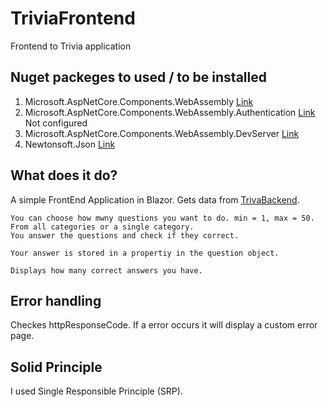 # TriviaFrontend
Frontend to Trivia application

## Nuget packeges to used / to be installed
  1. Microsoft.AspNetCore.Components.WebAssembly [Link](https://www.nuget.org/packages/Microsoft.AspNetCore.Components.WebAssembly/5.0.2?_src=template)
  2. Microsoft.AspNetCore.Components.WebAssembly.Authentication [Link](https://www.nuget.org/packages/Microsoft.AspNetCore.Components.WebAssembly.Authentication/5.0.2?_src=template) Not configured
  3. Microsoft.AspNetCore.Components.WebAssembly.DevServer [Link](https://www.nuget.org/packages/Microsoft.AspNetCore.Components.WebAssembly.DevServer/5.0.2?_src=template)
  4. Newtonsoft.Json [Link](https://www.nuget.org/packages/Newtonsoft.Json/12.0.3?_src=template)
  
## What does it do?
  
  A simple FrontEnd Application in Blazor. Gets data from [TrivaBackend](https://github.com/rml-80/Triviabackend).

    You can choose how mwny questions you want to do. min = 1, max = 50. From all categories or a single category.
    You answer the questions and check if they correct.
    
    Your answer is stored in a propertiy in the question object.
    
    Displays how many correct answers you have.
    
## Error handling
  
  Checkes httpResponseCode.
  If a error occurs it will display a custom error page.

## Solid Principle
I used Single Responsible Principle (SRP).
